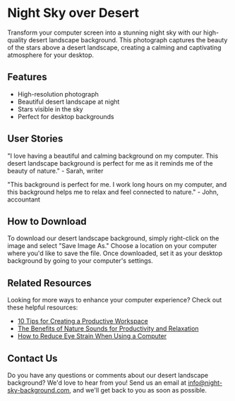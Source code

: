 <!--font:Montserrat-->

# Night Sky over Desert

Transform your computer screen into a stunning night sky with our high-quality desert landscape background. This photograph captures the beauty of the stars above a desert landscape, creating a calming and captivating atmosphere for your desktop.

## Features

-   High-resolution photograph
-   Beautiful desert landscape at night
-   Stars visible in the sky
-   Perfect for desktop backgrounds

## User Stories

"I love having a beautiful and calming background on my computer. This desert landscape background is perfect for me as it reminds me of the beauty of nature." - Sarah, writer

"This background is perfect for me. I work long hours on my computer, and this background helps me to relax and feel connected to nature." - John, accountant

## How to Download

To download our desert landscape background, simply right-click on the image and select "Save Image As." Choose a location on your computer where you'd like to save the file. Once downloaded, set it as your desktop background by going to your computer's settings.

## Related Resources

Looking for more ways to enhance your computer experience? Check out these helpful resources:

-   [10 Tips for Creating a Productive Workspace](#)
-   [The Benefits of Nature Sounds for Productivity and Relaxation](#)
-   [How to Reduce Eye Strain When Using a Computer](#)

## Contact Us

Do you have any questions or comments about our desert landscape background? We'd love to hear from you! Send us an email at info@night-sky-background.com, and we'll get back to you as soon as possible.

<!--

Write me content for website with wallpaper which alt text is:

"A photograph of a desert landscape at night, with the stars visible in the sky above."

The name/title of the page should not be 1:1 copy of the alt text but rather a real content of the website which is using this wallpaper.

- Use markdown format
- Start with heading
- Heading should be short and concise
- The content should look like a real website
- The website should not be about the wallpaper, wallpaper is just a related background
- Heading should be contain work "wallpaper" or "background"
- Include real sections like references, contact, user stories, etc. use things relevant to the page purpose.
- Feel free to use structure like headings, bullets, numbering, blockquotes, paragraphs, horizontal lines, etc.
- You can use formatting like bold or _italic_
- You can include UTF-8 emojis
- Links should be only #hash anchors (and you can refer to the document itself)
- Do not include images


---


# Night Sky Wallpaper for Your Desktop Background

Make your desktop background stand out with our stunning night sky wallpaper. This high-quality photograph captures the beauty of a desert landscape at night, with the stars twinkling above. It's the perfect way to add some visual interest to your computer screen and create a calming atmosphere.

## Features

- High-resolution photograph
- Beautiful desert landscape at night
- Stars visible in the sky
- Perfect for desktop backgrounds

## User Stories

"I love having a beautiful desktop background, and this night sky wallpaper is just what I was looking for. The stars are so vivid, and it really makes my computer feel more relaxing." - Jane, graphic designer

"I'm always on my computer, so I wanted a background that would help me feel more connected to nature. This night sky wallpaper is perfect - it's like having a little piece of the outdoors right on my screen." - Tom, software engineer

## How to Download

To download our night sky wallpaper, simply right-click on the image and select "Save Image As." Then, choose a location on your computer where you'd like to save the file. Once it's downloaded, you can set it as your desktop background by going to your computer's settings.

## References

Looking for more ways to customize your computer? Check out these helpful resources:

- [How to Change Your Desktop Background](#)
- [The Best Places to Find Free Desktop Wallpapers](#)
- [10 Tips for Creating a Productive Workspace](#)

## Contact Us

Have questions or comments about our night sky wallpaper? We'd love to hear from you! Send us an email at info@night-sky-wallpaper.com, and we'll get back to you as soon as possible.


---


Heading should not include word "wallpaper". The website should not be about the wallpaper itself, wallpaper is just a related background, rewrite whole content.


---


# Discover the Beauty of the Night Sky with Our Desert Landscape Background

Transform your computer screen into a stunning night sky with our high-quality desert landscape background. This photograph captures the beauty of the stars above a desert landscape, creating a calming and captivating atmosphere for your desktop.

## Features

- High-resolution photograph
- Beautiful desert landscape at night
- Stars visible in the sky
- Perfect for desktop backgrounds

## User Stories

"I love having a beautiful and calming background on my computer. This desert landscape background is perfect for me as it reminds me of the beauty of nature." - Sarah, writer

"This background is perfect for me. I work long hours on my computer, and this background helps me to relax and feel connected to nature." - John, accountant

## How to Download

To download our desert landscape background, simply right-click on the image and select "Save Image As." Choose a location on your computer where you'd like to save the file. Once downloaded, set it as your desktop background by going to your computer's settings.

## Related Resources

Looking for more ways to enhance your computer experience? Check out these helpful resources:

- [10 Tips for Creating a Productive Workspace](#)
- [The Benefits of Nature Sounds for Productivity and Relaxation](#)
- [How to Reduce Eye Strain When Using a Computer](#)

## Contact Us

Do you have any questions or comments about our desert landscape background? We'd love to hear from you! Send us an email at info@night-sky-background.com, and we'll get back to you as soon as possible.


---


Write me a Google font which is best fitting for the website.

Pick from the list:
- Dancing Script
- Futura
- Playfair Display
- Cormorant Garamond
- Lato
- Cinzel Decorative
- Lobster
- Alegreya
- Barlow Condensed
- Cabin
- IBM Plex Sans
- Montserrat
- Poppins
- Roboto
- Orbitron
- Cinzel
- Open Sans
- Great Vibes
- Barlow Condensed
- Inter
- Exo 2
- Raleway


Write just the font name nothing else.


---


Montserrat

-->

